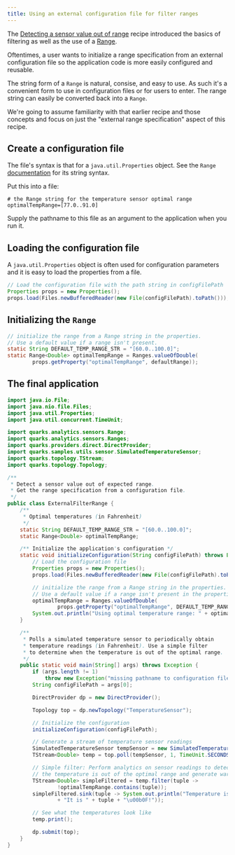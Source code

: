 ```yaml
---
title: Using an external configuration file for filter ranges
---
```


The [Detecting a sensor value out of range](recipe_value_out_of_range.html) recipe introduced the basics of filtering as well as the use of a [Range](http://quarks.incubator.apache.org/javadoc/lastest/quarks/analytics/sensors/Range.html).

Oftentimes, a user wants to initialize a range specification from an external configuration file so the application code is more easily configured and reusable.

The string form of a `Range` is natural, consise, and easy to use. As such it's a convenient form to use in configuration files or for users to enter. The range string can easily be converted back into a `Range`.

We're going to assume familiarity with that earlier recipe and those concepts and focus on just the "external range specification" aspect of this recipe.

## Create a configuration file

The file's syntax is that for a `java.util.Properties` object. See the `Range` [documentation](https://github.com/apache/incubator-quarks/blob/master/analytics/sensors/src/main/java/quarks/analytics/sensors/Range.java) for its string syntax.

Put this into a file:

```
# the Range string for the temperature sensor optimal range
optimalTempRange=[77.0..91.0]
```

Supply the pathname to this file as an argument to the application when you run it.

## Loading the configuration file

A `java.util.Properties` object is often used for configuration parameters and it is easy to load the properties from a file.

```java
// Load the configuration file with the path string in configFilePath
Properties props = new Properties();
props.load(Files.newBufferedReader(new File(configFilePath).toPath()));
```

## Initializing the `Range`

```java
// initialize the range from a Range string in the properties.
// Use a default value if a range isn't present.
static String DEFAULT_TEMP_RANGE_STR = "[60.0..100.0]";
static Range<Double> optimalTempRange = Ranges.valueOfDouble(
        props.getProperty("optimalTempRange", defaultRange));
```

## The final application

```java
import java.io.File;
import java.nio.file.Files;
import java.util.Properties;
import java.util.concurrent.TimeUnit;

import quarks.analytics.sensors.Range;
import quarks.analytics.sensors.Ranges;
import quarks.providers.direct.DirectProvider;
import quarks.samples.utils.sensor.SimulatedTemperatureSensor;
import quarks.topology.TStream;
import quarks.topology.Topology;

/**
 * Detect a sensor value out of expected range.
 * Get the range specification from a configuration file.
 */
public class ExternalFilterRange {
    /**
     * Optimal temperatures (in Fahrenheit)
     */
    static String DEFAULT_TEMP_RANGE_STR = "[60.0..100.0]";
    static Range<Double> optimalTempRange;

    /** Initialize the application's configuration */
    static void initializeConfiguration(String configFilePath) throws Exception {
        // Load the configuration file
        Properties props = new Properties();
        props.load(Files.newBufferedReader(new File(configFilePath).toPath()));

        // initialize the range from a Range string in the properties.
        // Use a default value if a range isn't present in the properties.
        optimalTempRange = Ranges.valueOfDouble(
                props.getProperty("optimalTempRange", DEFAULT_TEMP_RANGE_STR));
        System.out.println("Using optimal temperature range: " + optimalTempRange);
    }

    /**
     * Polls a simulated temperature sensor to periodically obtain
     * temperature readings (in Fahrenheit). Use a simple filter
     * to determine when the temperature is out of the optimal range.
     */
    public static void main(String[] args) throws Exception {
        if (args.length != 1)
            throw new Exception("missing pathname to configuration file");
        String configFilePath = args[0];

        DirectProvider dp = new DirectProvider();

        Topology top = dp.newTopology("TemperatureSensor");

        // Initialize the configuration
        initializeConfiguration(configFilePath);

        // Generate a stream of temperature sensor readings
        SimulatedTemperatureSensor tempSensor = new SimulatedTemperatureSensor();
        TStream<Double> temp = top.poll(tempSensor, 1, TimeUnit.SECONDS);

        // Simple filter: Perform analytics on sensor readings to detect when
        // the temperature is out of the optimal range and generate warnings
        TStream<Double> simpleFiltered = temp.filter(tuple ->
                !optimalTempRange.contains(tuple));
        simpleFiltered.sink(tuple -> System.out.println("Temperature is out of range! "
                + "It is " + tuple + "\u00b0F!"));

        // See what the temperatures look like
        temp.print();

        dp.submit(top);
    }
}
```
